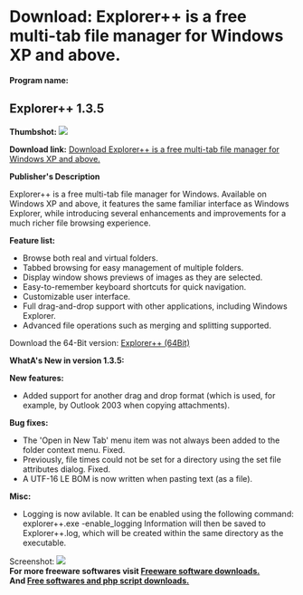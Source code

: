 # Download: Explorer++ is a free multi-tab file manager for Windows XP and above.

**Program name:**

## Explorer++ 1.3.5

  
**Thumbshot:** ![](http://www.freewarefiles.com/screenshot/explorerplus_md.jpg)   
  
**Download link:** [Download Explorer++ is a free multi-tab file manager for Windows XP and above.](http://freesoftwares.boysofts.com/Explorer_program_43564.html)  
  


**Publisher's Description**  
  


Explorer++ is a free multi-tab file manager for Windows. Available on Windows XP and above, it features the same familiar interface as Windows Explorer, while introducing several enhancements and improvements for a much richer file browsing experience. 

**Feature list:**

  * Browse both real and virtual folders. 
  * Tabbed browsing for easy management of multiple folders. 
  * Display window shows previews of images as they are selected. 
  * Easy-to-remember keyboard shortcuts for quick navigation. 
  * Customizable user interface. 
  * Full drag-and-drop support with other applications, including Windows Explorer. 
  * Advanced file operations such as merging and splitting supported. 

Download the 64-Bit version: [Explorer++ (64Bit)](http://www.explorerplusplus.com/software/explorer++_1.3.5_x64.zip)

**WhatA's New in version 1.3.5:**

**New features:**

  * Added support for another drag and drop format (which is used, for example, by Outlook 2003 when copying attachments). 

**Bug fixes:**

  * The 'Open in New Tab' menu item was not always been added to the folder context menu. Fixed. 
  * Previously, file times could not be set for a directory using the set file attributes dialog. Fixed. 
  * A UTF-16 LE BOM is now written when pasting text (as a file). 

**Misc:**

* Logging is now avilable. It can be enabled using the following command: explorer++.exe -enable_logging Information will then be saved to Explorer++.log, which will be created within the same directory as the executable. 

  
  
Screenshot: ![](http://www.freewarefiles.com/screenshot/explorerplus.jpg)   
**For more freeware softwares visit [Freeware software downloads.](http://freesoftwares.boysofts.com/)**   
**And [Free softwares and php script downloads.](http://www.boysofts.com/)**
